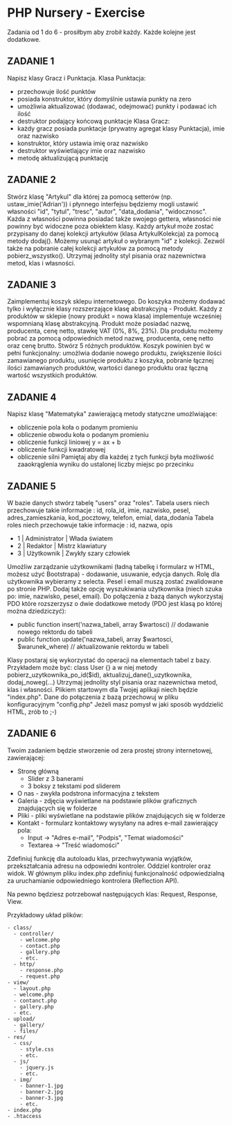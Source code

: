 # PHP Nursery - Exercise

Zadania od 1 do 6 - prosiłbym aby zrobił każdy. Każde kolejne jest dodatkowe.

## ZADANIE 1
Napisz klasy Gracz i Punktacja.
Klasa Punktacja:
- przechowuje ilość punktów
- posiada konstruktor, który domyślnie ustawia punkty na zero
- umożliwia aktualizować (dodawać, odejmować) punkty i podawać ich ilość
- destruktor podający końcową punktacje
Klasa Gracz:
- każdy gracz posiada punktacje (prywatny agregat klasy Punktacja), imie oraz nazwisko
- konstruktor, który ustawia imię oraz nazwisko
- destruktor wyświetlający imie oraz nazwisko
- metodę aktualizującą punktację

## ZADANIE 2
Stwórz klasę "Artykul" dla której za pomocą setterów (np. ustaw_imie('Adrian')) i płynnego interfejsu będziemy mogli ustawić własności "id", "tytul", "tresc", "autor", "data_dodania", "widocznosc". Każda z własności powinna posiadać także swojego gettera, własności nie powinny być widoczne poza obiektem klasy.
Każdy artykuł może zostać przypisany do danej kolekcji artykułów (klasa ArtykulKolekcja) za pomocą metody dodaj().
Możemy usunąć artykuł o wybranym "id" z kolekcji. Zezwól także na pobranie całej kolekcji artykułów za pomocą metody pobierz_wszystko().
Utrzymaj jednolity styl pisania oraz nazewnictwa metod, klas i własności.

## ZADANIE 3
Zaimplementuj koszyk sklepu internetowego. Do koszyka możemy dodawać tylko i wyłącznie klasy rozszerzające klasę abstrakcyjną - Produkt. Każdy z produktów w sklepie (nowy produkt = nowa klasa) implementuje wcześniej wspomnianą klasę abstrakcyjną. Produkt może posiadać nazwę, producenta, cenę netto, stawkę VAT (0%, 8%, 23%). Dla produktu możemy pobrać za pomocą odpowiednich metod nazwę, producenta, cenę netto oraz cenę brutto. Stwórz 5 różnych produktów.
Koszyk powinien być w pełni funkcjonalny: umożlwia dodanie nowego produktu, zwiększenie ilości zamawianego produktu, usunięcie produktu z koszyka, pobranie łącznej ilości zamawianych produktów, wartości danego produktu oraz łączną wartość wszystkich produktów.

## ZADANIE 4
Napisz klasę "Matematyka" zawierającą metody statyczne umożlwiające:
- obliczenie pola koła o podanym promieniu
- obliczenie obwodu koła o podanym promieniu
- obliczenie funkcji liniowej y = ax + b
- obliczenie funkcji kwadratowej
- obliczenie silni
Pamiętaj aby dla każdej z tych funkcji była możliwość zaaokrąglenia wyniku do ustalonej liczby miejsc po przecinku

## ZADANIE 5
W bazie danych stwórz tabelę "users" oraz "roles".
Tabela users niech przechowuje takie informacje : id, rola_id, imie, nazwisko, pesel, adres_zamieszkania, kod_pocztowy, telefon, emial, data_dodania 
Tabela roles niech przechowuje takie informacje : id, nazwa, opis
- 1 | Administrator | Włada światem
- 2 | Redaktor	    | Mistrz klawiatury
- 3 | Użytkownik    | Zwykły szary człowiek

Umożliw zarządzanie użytkownikami (ładną tabelkę i formularz w HTML, możesz użyć Bootstrapa) - dodawanie, usuwanie, edycja danych. Rolę dla użytkownika wybieramy z selecta. Pesel i email muszą zostać zwalidowane po stronie PHP. Dodaj także opcję wyszukiwania użytkownika (niech szuka po: imie, nazwisko, pesel, email).
Do połączenia z bazą danych wykorzystaj PDO które rozszerzysz o dwie dodatkowe metody (PDO jest klasą po której można dziedziczyć):
- public function insert('nazwa_tabeli, array $wartosci) // dodawanie nowego rektordu do tabeli
- public function update('nazwa_tabeli, array $wartosci, $warunek_where) // aktualizowanie rektordu w tabeli

Klasy postaraj się wykorzystać do operacji na elementach tabel z bazy. Przykładem może być:
class User {} a w niej metody pobierz_uzytkownika_po_id($id), aktualizuj_dane()_uzytkownika, dodaj_noweg(...) 
Utrzymaj jednolity styl pisania oraz nazewnictwa metod, klas i własności. Plikiem startowym dla Twojej aplikaji niech będzie "index.php". 
Dane do połączenia z bazą przechowuj w pliku konfiguracyjnym "config.php"
Jeżeli masz pomysł w jaki sposób wyddzielić HTML, zrób to ;-)

## ZADANIE 6
Twoim zadaniem będzie stworzenie od zera prostej strony internetowej, zawierającej:
 - Stronę główną
   - Slider z 3 banerami
   - 3 boksy z tekstami pod sliderem
 - O nas - zwykła podstrona informacyjna z tekstem
 - Galeria - zdjęcia wyświetlane na podstawie plików graficznych znajdujących się w folderze
 - Pliki - pliki wyświetlane na podstawie plików znajdujących się w folderze
 - Kontakt - formularz kontaktowy wysyłany na adres e-mail zawierający pola:
   - Input -> "Adres e-mail", "Podpis", "Temat wiadomości"
   - Textarea -> "Treść wiadomości"

Zdefiniuj funkcję dla autoloadu klas, przechwytywania wyjątków, przekształcania adresu na odpowiedni kontroler. Oddziel kontroler oraz widok. W głównym pliku index.php zdefiniuj funkcjonalność odpowiedzialną za uruchamianie odpowiedniego kontrolera (Reflection API).

Na pewno będziesz potrzebował następujących klas: Request, Response, View.

Przykładowy układ plików:
```
- class/
  - controller/
    - welcome.php
	- contact.php
	- gallery.php
	- etc.
  - http/
    - response.php
	- request.php
- view/
  - layout.php
  - welcome.php
  - contanct.php
  - gallery.php
  - etc.
- upload/
  - gallery/
  - files/
- res/
  - css/
    - style.css
	- etc.
  - js/
    - jquery.js
	- etc.
  - img/
    - banner-1.jpg
	- banner-2.jpg
	- banner-3.jpg
	- etc.
- index.php
- .htaccess
```